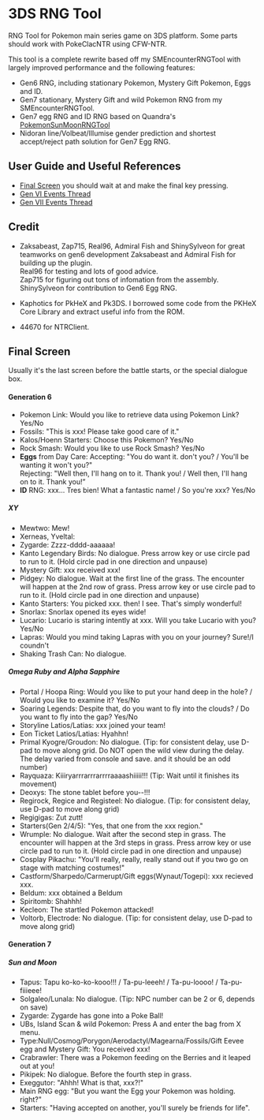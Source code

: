 # 3DS RNG Tool

RNG Tool for Pokemon main series game on 3DS platform. Some parts should work with PokeClacNTR using CFW-NTR.

This tool is a complete rewrite based off my SMEncounterRNGTool with largely improved performance and the following features:
- Gen6 RNG, including stationary Pokemon, Mystery Gift Pokemon, Eggs and ID.
- Gen7 stationary, Mystery Gift and wild Pokemon RNG from my SMEncounterRNGTool.
- Gen7 egg RNG and ID RNG based on Quandra's [PokemonSunMoonRNGTool](https://github.com/Quandra/PokemonSunMoonRNGTool) 
- Nidoran line/Volbeat/Illumise gender prediction and shortest accept/reject path solution for Gen7 Egg RNG.

## User Guide and Useful References

- [Final Screen](#final-screen) you should wait at and make the final key pressing.
- [Gen VI Events Thread](https://projectpokemon.org/forums/forums/topic/39398-gen-vi-event-contribution-thread-2017/)
- [Gen VII Events Thread](https://projectpokemon.org/forums/forums/topic/39400-gen-vii-events-contribution-thread/)

## Credit

- Zaksabeast, Zap715, Real96, Admiral Fish and ShinySylveon for great teamworks on gen6 development
  Zaksabeast and Admiral Fish for building up the plugin.  
  Real96 for testing and lots of good advice.  
  Zap715 for figuring out tons of infomation from the assembly.  
  ShinySylveon for contribution to Gen6 Egg RNG.
  
- Kaphotics for PkHeX and Pk3DS. I borrowed some code from the PKHeX Core Library and extract useful info from the ROM.
- 44670 for NTRClient.

## Final Screen

Usually it's the last screen before the battle starts, or the special dialogue box.

#### Generation 6

- Pokemon Link: Would you like to retrieve data using Pokemon Link? Yes/No
- Fossils: "This is xxx! Please take good care of it."
- Kalos/Hoenn Starters: Choose this Pokemon? Yes/No
- Rock Smash: Would you like to use Rock Smash? Yes/No
- **Eggs** from Day Care: 
Accepting: "You do want it. don't you? / You'll be wanting it won't you?"  
Rejecting: "Well then, I'll hang on to it. Thank you! / Well then, I'll hang on to it. Thank you!”
- **ID** RNG: xxx... Tres bien! What a fantastic name! / So you're xxx? Yes/No

##### XY
- Mewtwo: Mew!
- Xerneas, Yveltal:
- Zygarde: Zzzz-dddd-aaaaaa!
- Kanto Legendary Birds: No dialogue. Press arrow key or use circle pad to run to it. (Hold circle pad in one direction and unpause)
- Mystery Gift: xxx received xxx!
- Pidgey: No dialogue. Wait at the first line of the grass. The encounter will happen at the 2nd row of grass. Press arrow key or use circle pad to run to it. (Hold circle pad in one direction and unpause)
- Kanto Starters: You picked xxx. then! I see. That's simply wonderful!
- Snorlax: Snorlax opened its eyes wide!
- Lucario: Lucario is staring intently at xxx. Will you take Lucario with you? Yes/No
- Lapras: Would you mind taking Lapras with you on your journey? Sure!/I coundn't
- Shaking Trash Can: No dialogue. 

##### Omega Ruby and Alpha Sapphire
- Portal / Hoopa Ring:  Would you like to put your hand deep in the hole? / Would you like to examine it? Yes/No
- Soaring Legends: Despite that, do you want to fly into the clouds? / Do you want to fly into the gap? Yes/No
- Storyline Latios/Latias: xxx joined your team!
- Eon Ticket Latios/Latias: Hyahhn!
- Primal Kyogre/Groudon: No dialogue.  (Tip: for consistent delay, use D-pad to move along grid. Do NOT open the wild view during the delay. The delay varied from console and save. and it should be an odd number)
- Rayquaza: Kiiiryarrrarrrarrrraaaashiiiii!!! (Tip: Wait until it finishes its movement)
- Deoxys: The stone tablet before you--!!!
- Regirock, Regice and Registeel: No dialogue. (Tip: for consistent delay, use D-pad to move along grid)
- Regigigas: Zut zutt!
- Starters(Gen 2/4/5): "Yes, that one from the xxx region."
- Wrumple: No dialogue. Wait after the second step in grass. The encounter will happen at the 3rd steps in grass. Press arrow key or use circle pad to run to it. (Hold circle pad in one direction and unpause)
- Cosplay Pikachu: "You'll really, really, really stand out if you two go on stage with matching costumes!"
- Castform/Sharpedo/Carmerupt/Gift eggs(Wynaut/Togepi): xxx recieved xxx.
- Beldum: xxx obtained a Beldum
- Spiritomb: Shahhh!
- Kecleon: The startled Pokemon attacked!
- Voltorb, Electrode: No dialogue. (Tip: for consistent delay, use D-pad to move along grid)

#### Generation 7

##### Sun and Moon
- Tapus: Tapu ko-ko-ko-kooo!!! / Ta-pu-leeeh! / Ta-pu-loooo! / Ta-pu-fiiieee!
- Solgaleo/Lunala: No dialogue. (Tip: NPC number can be 2 or 6, depends on save)
- Zygarde: Zygarde has gone into a Poke Ball!
- UBs, Island Scan & wild Pokemon: Press A and enter the bag from X menu.
- Type:Null/Cosmog/Porygon/Aerodactyl/Magearna/Fossils/Gift Eevee egg and Mystery Gift: You received xxx!
- Crabrawler: There was a Pokemon feeding on the Berries and it leaped out at you!
- Pikipek: No dialogue. Before the fourth step in grass.
- Exeggutor: "Ahhh! What is that, xxx?!"
- Main RNG egg: "But you want the Egg your Pokemon was holding. right?"
- Starters: "Having accepted on another, you'll surely be friends for life".
